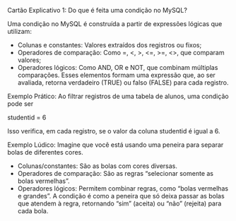 Cartão Explicativo 1: Do que é feita uma condição no MySQL?

Uma condição no MySQL é construída a partir de expressões lógicas que utilizam:
- Colunas e constantes: Valores extraídos dos registros ou fixos;
- Operadores de comparação: Como =, <, >, <=, >=, <>, que comparam valores;
- Operadores lógicos: Como AND, OR e NOT, que combinam múltiplas comparações.
Esses elementos formam uma expressão que, ao ser avaliada, retorna verdadeiro (TRUE) ou falso (FALSE) para cada registro.

Exemplo Prático:
Ao filtrar registros de uma tabela de alunos, uma condição pode ser

studentid = 6

Isso verifica, em cada registro, se o valor da coluna studentid é igual a 6.

Exemplo Lúdico:
Imagine que você está usando uma peneira para separar bolas de diferentes cores.
- Colunas/constantes: São as bolas com cores diversas.
- Operadores de comparação: São as regras “selecionar somente as bolas vermelhas”.
- Operadores lógicos: Permitem combinar regras, como “bolas vermelhas e grandes”.
A condição é como a peneira que só deixa passar as bolas que atendem à regra, retornando “sim” (aceita) ou “não” (rejeita) para cada bola.
